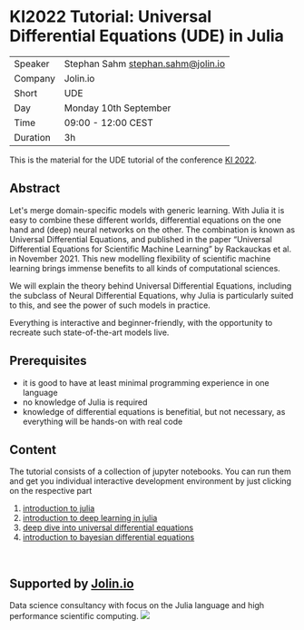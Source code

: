 # KI2022 Tutorial: Universal Differential Equations (UDE) in Julia

|          |                                    |
| -------- | ---------------------------------- |
| Speaker  | Stephan Sahm stephan.sahm@jolin.io |
| Company  | Jolin.io                           |
| Short    | UDE                                |
| Day      | Monday 10th September              |
| Time     | 09:00 - 12:00 CEST                 |
| Duration | 3h                                 |

This is the material for the UDE tutorial of the conference [KI 2022](https://ki2022.gi.de/).

## Abstract

Let's merge domain-specific models with generic learning. With Julia it is easy to combine these different worlds, differential equations on the one hand and (deep) neural networks on the other. The combination is known as Universal Differential Equations, and published in the paper “Universal Differential Equations for Scientific Machine Learning” by Rackauckas et al. in November 2021. This new modelling flexibility of scientific machine learning brings immense benefits to all kinds of computational sciences.

We will explain the theory behind Universal Differential Equations, including the subclass of Neural Differential Equations, why Julia is particularly suited to this, and see the power of such models in practice.

Everything is interactive and beginner-friendly, with the opportunity to recreate such state-of-the-art models live.

## Prerequisites
- it is good to have at least minimal programming experience in one language
- no knowledge of Julia is required
- knowledge of differential equations is benefitial, but not necessary, as everything will be hands-on with real code

## Content

The tutorial consists of a collection of jupyter notebooks. You can run them and get you individual interactive development environment by just clicking on the respective part
1. [introduction to julia](https://mybinder.org/v2/gh/jolin-io/KI2022-tutorial-universal-differential-equations/main?filepath=01%20introduction%20to%20julia.ipynb)
2. [introduction to deep learning in julia](https://mybinder.org/v2/gh/jolin-io/KI2022-tutorial-universal-differential-equations/main?filepath=02%20introduction%20to%20deep%20learning%20in%20julia.ipynb)
3. [deep dive into universal differential equations](https://mybinder.org/v2/gh/jolin-io/KI2022-tutorial-universal-differential-equations/main?filepath=03%20deep%20dive%20into%20universal%20differential%20equations.ipynb)
4. [introduction to bayesian differential equations](https://mybinder.org/v2/gh/jolin-io/KI2022-tutorial-universal-differential-equations/main?filepath=04%20introduction%20to%20bayesian%20differential%20equations.ipynb)

<br>

## Supported by [Jolin.io](https://www.jolin.io)
Data science consultancy with focus on the Julia language and high performance scientific computing.
![](https://www.jolin.io/assets/Jolin/Jolin-Banner-Website-v1.1-darkmode.webp)

